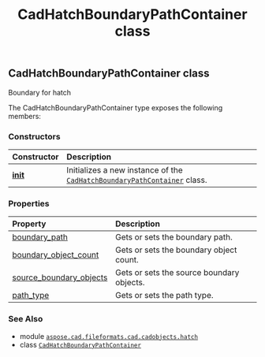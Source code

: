 ﻿---
title: CadHatchBoundaryPathContainer class
second_title: Aspose.CAD for Python via .NET API References
description: 
type: docs
weight: 70
url: /aspose.cad.fileformats.cad.cadobjects.hatch/cadhatchboundarypathcontainer/
is_root: false
---

## CadHatchBoundaryPathContainer class

Boundary for hatch



The CadHatchBoundaryPathContainer type exposes the following members:

### Constructors
| Constructor | Description |
| :- | :- |
| [__init__](/cad/python-net/aspose.cad.fileformats.cad.cadobjects.hatch/cadhatchboundarypathcontainer/__init__/#) | Initializes a new instance of the [`CadHatchBoundaryPathContainer`](/cad/python-net/aspose.cad.fileformats.cad.cadobjects.hatch/cadhatchboundarypathcontainer) class. |


### Properties
| Property | Description |
| :- | :- |
| [boundary_path](/cad/python-net/aspose.cad.fileformats.cad.cadobjects.hatch/cadhatchboundarypathcontainer/boundary_path) | Gets or sets the boundary path. |
| [boundary_object_count](/cad/python-net/aspose.cad.fileformats.cad.cadobjects.hatch/cadhatchboundarypathcontainer/boundary_object_count) | Gets or sets the boundary object count. |
| [source_boundary_objects](/cad/python-net/aspose.cad.fileformats.cad.cadobjects.hatch/cadhatchboundarypathcontainer/source_boundary_objects) | Gets or sets the source boundary objects. |
| [path_type](/cad/python-net/aspose.cad.fileformats.cad.cadobjects.hatch/cadhatchboundarypathcontainer/path_type) | Gets or sets the path type. |



### See Also
* module [`aspose.cad.fileformats.cad.cadobjects.hatch`](..)
* class [`CadHatchBoundaryPathContainer`](/cad/python-net/aspose.cad.fileformats.cad.cadobjects.hatch/cadhatchboundarypathcontainer)
